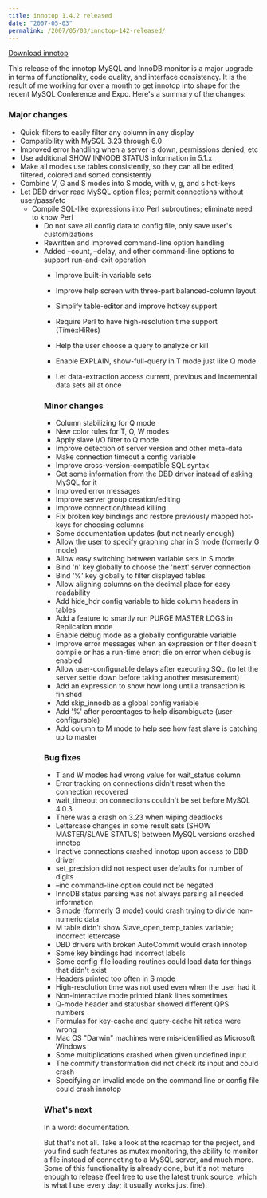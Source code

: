 ```yaml
---
title: innotop 1.4.2 released
date: "2007-05-03"
permalink: /2007/05/03/innotop-142-released/
---
```

<p class="download">
  <a href="http://code.google.com/p/innotop">Download innotop</a>
</p>

This release of the innotop MySQL and InnoDB monitor is a major upgrade in terms of functionality, code quality, and interface consistency. It is the result of me working for over a month to get innotop into shape for the recent MySQL Conference and Expo. Here's a summary of the changes:

### Major changes

*   Quick-filters to easily filter any column in any display
*   Compatibility with MySQL 3.23 through 6.0
*   Improved error handling when a server is down, permissions denied, etc
*   Use additional SHOW INNODB STATUS information in 5.1.x
*   Make all modes use tables consistently, so they can all be edited, filtered, colored and sorted consistently
*   Combine V, G and S modes into S mode, with v, g, and s hot-keys
*   Let DBD driver read MySQL option files; permit connections without user/pass/etc 
    *   Compile SQL-like expressions into Perl subroutines; eliminate need to know Perl 
        *   Do not save all config data to config file, only save user's customizations
        *   Rewritten and improved command-line option handling
        *   Added &#8211;count, &#8211;delay, and other command-line options to support run-and-exit operation 
            *   Improve built-in variable sets
            *   Improve help screen with three-part balanced-column layout
            *   Simplify table-editor and improve hotkey support
            *   Require Perl to have high-resolution time support (Time::HiRes)
            *   Help the user choose a query to analyze or kill
            *   Enable EXPLAIN, show-full-query in T mode just like Q mode
            *   Let data-extraction access current, previous and incremental data sets all at once </ul> 
                ### Minor changes
                
                *   Column stabilizing for Q mode
                *   New color rules for T, Q, W modes
                *   Apply slave I/O filter to Q mode
                *   Improve detection of server version and other meta-data
                *   Make connection timeout a config variable
                *   Improve cross-version-compatible SQL syntax
                *   Get some information from the DBD driver instead of asking MySQL for it
                *   Improved error messages
                *   Improve server group creation/editing
                *   Improve connection/thread killing
                *   Fix broken key bindings and restore previously mapped hot-keys for choosing columns
                *   Some documentation updates (but not nearly enough)
                *   Allow the user to specify graphing char in S mode (formerly G mode)
                *   Allow easy switching between variable sets in S mode
                *   Bind 'n' key globally to choose the 'next' server connection
                *   Bind '%' key globally to filter displayed tables
                *   Allow aligning columns on the decimal place for easy readability
                *   Add hide_hdr config variable to hide column headers in tables
                *   Add a feature to smartly run PURGE MASTER LOGS in Replication mode
                *   Enable debug mode as a globally configurable variable
                *   Improve error messages when an expression or filter doesn't compile or has a run-time error; die on error when debug is enabled
                *   Allow user-configurable delays after executing SQL (to let the server settle down before taking another measurement)
                *   Add an expression to show how long until a transaction is finished
                *   Add skip_innodb as a global config variable
                *   Add '%' after percentages to help disambiguate (user-configurable)
                *   Add column to M mode to help see how fast slave is catching up to master
                ### Bug fixes
                
                *   T and W modes had wrong value for wait_status column
                *   Error tracking on connections didn't reset when the connection recovered
                *   wait_timeout on connections couldn't be set before MySQL 4.0.3
                *   There was a crash on 3.23 when wiping deadlocks
                *   Lettercase changes in some result sets (SHOW MASTER/SLAVE STATUS) between MySQL versions crashed innotop
                *   Inactive connections crashed innotop upon access to DBD driver
                *   set_precision did not respect user defaults for number of digits
                *   &#8211;inc command-line option could not be negated
                *   InnoDB status parsing was not always parsing all needed information
                *   S mode (formerly G mode) could crash trying to divide non-numeric data
                *   M table didn't show Slave\_open\_temp_tables variable; incorrect lettercase
                *   DBD drivers with broken AutoCommit would crash innotop
                *   Some key bindings had incorrect labels
                *   Some config-file loading routines could load data for things that didn't exist
                *   Headers printed too often in S mode
                *   High-resolution time was not used even when the user had it
                *   Non-interactive mode printed blank lines sometimes
                *   Q-mode header and statusbar showed different QPS numbers
                *   Formulas for key-cache and query-cache hit ratios were wrong
                *   Mac OS "Darwin" machines were mis-identified as Microsoft Windows
                *   Some multiplications crashed when given undefined input
                *   The commify transformation did not check its input and could crash
                *   Specifying an invalid mode on the command line or config file could crash innotop
                ### What's next
                
                In a word: documentation.
                
                But that's not all. Take a look at the roadmap for the project, and you find such features as mutex monitoring, the ability to monitor a file instead of connecting to a MySQL server, and much more. Some of this functionality is already done, but it's not mature enough to release (feel free to use the latest trunk source, which is what I use every day; it usually works just fine).
